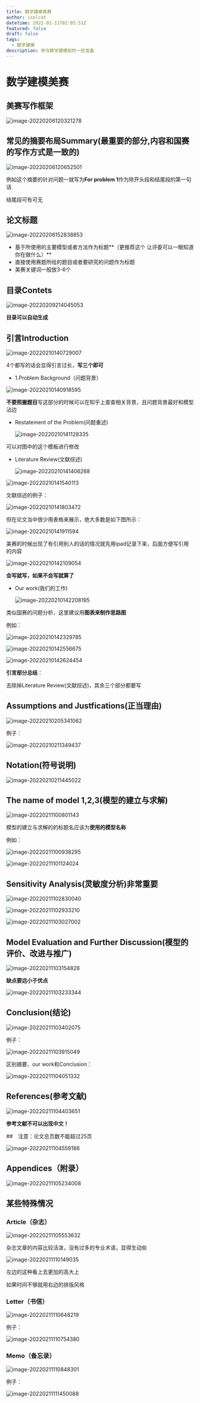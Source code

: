 ```yaml
---
title: 数学建模美赛
author: isolcat
datetime: 2022-02-11T02:05:51Z
featured: false
draft: false
tags:
  - 数学建模
description: 参与数学建模前的一些准备
---
```


# 数学建模美赛

## 美赛写作框架

![image-20220206120321278](C:\Users\HSDN\AppData\Roaming\Typora\typora-user-images\image-20220206120321278.png)

## 常见的摘要布局Summary(最重要的部分,内容和国赛的写作方式是一致的)

![image-20220206120652501](C:\Users\HSDN\AppData\Roaming\Typora\typora-user-images\image-20220206120652501.png)

例如这个摘要的针对问题一就写为**For problem 1**作为除开头段和结尾段的第一句话

结尾段可有可无



## 论文标题

![image-20220206152838853](C:\Users\HSDN\AppData\Roaming\Typora\typora-user-images\image-20220206152838853.png)

- 基于所使用的主要模型或者方法作为标题**（更推荐这个 让评委可以一眼知道你在做什么）**
- 直接使用赛题所给的题目或者要研究的问题作为标题
- 美赛关键词一般放3-6个



## 目录Contets

![image-20220209214045053](C:\Users\HSDN\AppData\Roaming\Typora\typora-user-images\image-20220209214045053.png)

**目录可以自动生成**



## 引言Introduction

![image-20220210140729007](C:\Users\HSDN\AppData\Roaming\Typora\typora-user-images\image-20220210140729007.png)

4个都写的话会显得引言过长，**写三个即可**

- 1.Problem Background（问题背景）

![image-20220210140918595](C:\Users\HSDN\AppData\Roaming\Typora\typora-user-images\image-20220210140918595.png)

**不要照搬题目**写这部分的时候可以在知乎上查查相关背景，且问题背景最好和模型沾边

- Restatement of the Problem(问题重述)

  ![image-20220210141128335](C:\Users\HSDN\AppData\Roaming\Typora\typora-user-images\image-20220210141128335.png)

可以对图中的这个模板进行修改

- Literature Review(文献综述)

  ![image-20220210141406268](C:\Users\HSDN\AppData\Roaming\Typora\typora-user-images\image-20220210141406268.png)

![image-20220210141540113](C:\Users\HSDN\AppData\Roaming\Typora\typora-user-images\image-20220210141540113.png)

文献综述的例子：

![image-20220210141803472](C:\Users\HSDN\AppData\Roaming\Typora\typora-user-images\image-20220210141803472.png)

但在论文当中很少用表格来展示，绝大多数是如下图所示：

![image-20220210141911594](C:\Users\HSDN\AppData\Roaming\Typora\typora-user-images\image-20220210141911594.png)

美赛的时候出现了有引用别人的话的情况就先用ipad记录下来，后面方便写引用的内容

![image-20220210142109054](C:\Users\HSDN\AppData\Roaming\Typora\typora-user-images\image-20220210142109054.png)

**会写就写，如果不会写就算了**

- Our work(我们的工作)

  ![image-20220210142208195](C:\Users\HSDN\AppData\Roaming\Typora\typora-user-images\image-20220210142208195.png)

类似国赛的问题分析，这里建议用**图表来制作思路图**

例如：

![image-20220210142329785](C:\Users\HSDN\AppData\Roaming\Typora\typora-user-images\image-20220210142329785.png)

![image-20220210142556675](C:\Users\HSDN\AppData\Roaming\Typora\typora-user-images\image-20220210142556675.png)

![image-20220210142624454](C:\Users\HSDN\AppData\Roaming\Typora\typora-user-images\image-20220210142624454.png)

**引言部分总结**：

去除掉Literature Review(文献综述)，其余三个部分都要写



## Assumptions and Justfications(正当理由)

![image-20220210205341062](C:\Users\HSDN\AppData\Roaming\Typora\typora-user-images\image-20220210205341062.png)

例子：

![image-20220210211349437](C:\Users\HSDN\AppData\Roaming\Typora\typora-user-images\image-20220210211349437.png)



## Notation(符号说明)

![image-20220210211445022](C:\Users\HSDN\AppData\Roaming\Typora\typora-user-images\image-20220210211445022.png)



## The name of model 1,2,3(模型的建立与求解)

![image-20220211100801143](C:\Users\HSDN\AppData\Roaming\Typora\typora-user-images\image-20220211100801143.png)

模型的建立与求解的的标题名应该为**使用的模型名称**

例如：

![image-20220211100938295](C:\Users\HSDN\AppData\Roaming\Typora\typora-user-images\image-20220211100938295.png)

![image-20220211101124024](C:\Users\HSDN\AppData\Roaming\Typora\typora-user-images\image-20220211101124024.png)





## Sensitivity Analysis(灵敏度分析)非常重要

![image-20220211102830040](C:\Users\HSDN\AppData\Roaming\Typora\typora-user-images\image-20220211102830040.png)

![image-20220211102933210](C:\Users\HSDN\AppData\Roaming\Typora\typora-user-images\image-20220211102933210.png)

![image-20220211103027002](C:\Users\HSDN\AppData\Roaming\Typora\typora-user-images\image-20220211103027002.png)



## Model Evaluation and Further Discussion(模型的评价、改进与推广)

![image-20220211103154828](C:\Users\HSDN\AppData\Roaming\Typora\typora-user-images\image-20220211103154828.png)

**缺点要远小于优点**

![image-20220211103233344](C:\Users\HSDN\AppData\Roaming\Typora\typora-user-images\image-20220211103233344.png)





## Conclusion(结论)

![image-20220211103402075](C:\Users\HSDN\AppData\Roaming\Typora\typora-user-images\image-20220211103402075.png)

例子：

![image-20220211103915049](C:\Users\HSDN\AppData\Roaming\Typora\typora-user-images\image-20220211103915049.png)

区别摘要、our work和Conclusion：

![image-20220211104051332](C:\Users\HSDN\AppData\Roaming\Typora\typora-user-images\image-20220211104051332.png)





## References(参考文献)

![image-20220211104403651](C:\Users\HSDN\AppData\Roaming\Typora\typora-user-images\image-20220211104403651.png)

**参考文献不可以出现中文！**



##　注意：论文总页数不能超过25页

![image-20220211104559186](C:\Users\HSDN\AppData\Roaming\Typora\typora-user-images\image-20220211104559186.png)





## Appendices（附录）

![image-20220211105234008](C:\Users\HSDN\AppData\Roaming\Typora\typora-user-images\image-20220211105234008.png)





## 某些特殊情况

### Article（杂志）

![image-20220211105553632](C:\Users\HSDN\AppData\Roaming\Typora\typora-user-images\image-20220211105553632.png)

杂志文章的内容比较活泼，没有过多的专业术语，显得生动些

![image-20220211110149035](C:\Users\HSDN\AppData\Roaming\Typora\typora-user-images\image-20220211110149035.png)

左边的这种看上去更加的高大上

如果时间不够就用右边的排版风格



### Letter（书信）

![image-20220211110648219](C:\Users\HSDN\AppData\Roaming\Typora\typora-user-images\image-20220211110648219.png)

例子：

![image-20220211110754380](C:\Users\HSDN\AppData\Roaming\Typora\typora-user-images\image-20220211110754380.png)



### Memo（备忘录）

![image-20220211110848301](C:\Users\HSDN\AppData\Roaming\Typora\typora-user-images\image-20220211110848301.png)

例子：

![image-20220211111450088](C:\Users\HSDN\AppData\Roaming\Typora\typora-user-images\image-20220211111450088.png)


